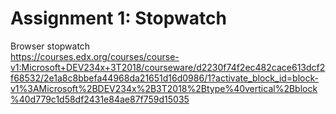 # Assignment 1: Stopwatch
Browser stopwatch    
https://courses.edx.org/courses/course-v1:Microsoft+DEV234x+3T2018/courseware/d2230f74f2ec482cace613dcf2f68532/2e1a8c8bbefa44968da21651d16d0986/1?activate_block_id=block-v1%3AMicrosoft%2BDEV234x%2B3T2018%2Btype%40vertical%2Bblock%40d779c1d58df2431e84ae87f759d15035